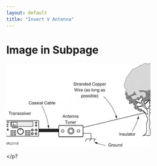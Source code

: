 ```yaml
---
layout: default
title: "Invert V Antenna"
---
```




# Image in Subpage

<p align=center>
  
![](/images/long-wire-attenna.jpg?align=center)

</p?
